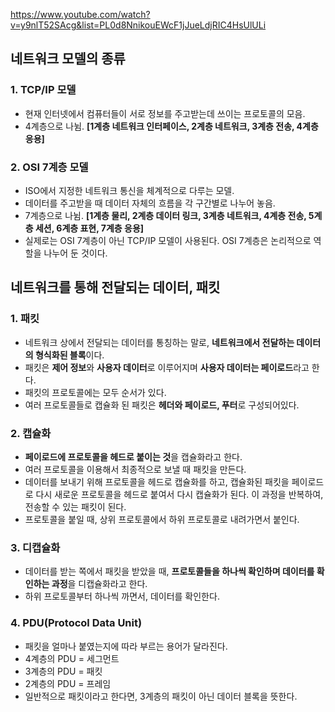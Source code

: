 https://www.youtube.com/watch?v=y9nlT52SAcg&list=PL0d8NnikouEWcF1jJueLdjRIC4HsUlULi



## 네트워크 모델의 종류

### 1. TCP/IP 모델

* 현재 인터넷에서 컴퓨터들이 서로 정보를 주고받는데 쓰이는 프로토콜의 모음.
* 4계층으로 나뉨. **[1계층 네트워크 인터페이스, 2계층 네트워크, 3계층 전송, 4계층 응용]**



### 2. OSI 7계층 모델

* ISO에서 지정한 네트워크 통신을 체계적으로 다루는 모델.
* 데이터를  주고받을 때 데이터 자체의 흐름을 각 구간별로 나누어 놓음.
* 7계층으로 나뉨. **[1계층 물리, 2계층 데이터 링크, 3계층 네트워크, 4계층 전송, 5계층 세션, 6계층 표현, 7계층 응용]** 
* 실제로는 OSI 7계층이 아닌 TCP/IP 모델이 사용된다. OSI 7계층은 논리적으로 역할을 나누어 둔 것이다.



## 네트워크를 통해 전달되는 데이터, 패킷

### 1. 패킷

* 네트워크 상에서 전달되는 데이터를 통칭하는 말로, **네트워크에서 전달하는 데이터의 형식화된 블록**이다.
* 패킷은 **제어 정보**와 **사용자 데이터**로 이루어지며 **사용자 데이터는 페이로드**라고 한다.
* 패킷의 프로토콜에는 모두 순서가 있다. 
* 여러 프로토콜들로 캡슐화 된 패킷은 **헤더와 페이로드, 푸터**로 구성되어있다.



### 2. 캡슐화

* **페이로드에 프로토콜을 헤드로 붙이는 것**을 캡슐화라고 한다.
* 여러 프로토콜을 이용해서 최종적으로 보낼 때 패킷을 만든다.
* 데이터를 보내기 위해 프로토콜을 헤드로 캡슐화를 하고, 캡슐화된 패킷을 페이로드로 다시 새로운 프로토콜을 헤드로 붙여서 다시 캡슐화가 된다. 이 과정을 반복하여, 전송할 수 있는 패킷이 된다. 
* 프로토콜을 붙일 때, 상위 프로토콜에서 하위 프로토콜로 내려가면서 붙인다.



### 3. 디캡슐화

* 데이터를 받는 쪽에서 패킷을 받았을 때, **프로토콜들을 하나씩 확인하며 데이터를 확인하는 과정**을 디캡슐화라고 한다.
* 하위 프로토콜부터 하나씩 까면서, 데이터를 확인한다.



### 4. PDU(Protocol Data Unit)

* 패킷을 얼마나 붙였는지에 따라 부르는 용어가 달라진다.
* 4계층의 PDU = 세그먼트
* 3계층의 PDU = 패킷
* 2계층의 PDU = 프레임
* 일반적으로 패킷이라고 한다면, 3계층의 패킷이 아닌 데이터 블록을 뜻한다. 

